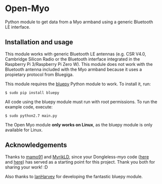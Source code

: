 # Open-Myo
Python module to get data from a Myo armband using a generic Bluetooth LE interface.

## Installation and usage

This module works with generic Bluetooth LE antennas (e.g. CSR V4.0, Cambridge Silicon Radio or the Bluetooth interface integrated in the Raspberry Pi 3/Raspberry Pi Zero W). This module does not work with the Bluetooth antenna included with the Myo armband because it uses a propietary protocol from Bluegiga. 

This module requires the [bluepy](https://github.com/IanHarvey/bluepy) Python module to work. To install it, run:

``$ sudo pip install bluepy``

All code using the bluepy module must run with root permissions. To run the example code, execute:

``$ sudo python2.7 main.py``

The Open Myo module **only works on Linux**, as the bluepy module is only available for Linux.

## Acknowledgements

Thanks to [mamo91](https://github.com/mamo91) and [MyrikLD](https://github.com/MyrikLD), since your Dongleless-myo code ([here](https://github.com/mamo91/Dongleless-myo) and [here](https://github.com/MyrikLD/Dongleless-myo)) has served as a starting point for this project. Thank you both for sharing your work! :D

Also thanks to [IanHarvey](https://github.com/IanHarvey) for developing the fantastic bluepy module.

